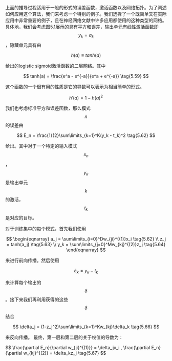 上面的推导过程适用于一般的形式的误差函数，激活函数以及网络拓扑。为了阐述如何应用这个算法，我们来考虑一个特别的例子。我们选择了一个既简单又在实际应用中非常重要的例子，且在神经网络文献中许多应用都使用的这种类型的网络。具体地，我们会考虑图5.1展示的具有平方和误差，输出单元有线性激活函数即$$ y_k = a_k $$，隐藏单元具有由

$$
h(a) \equiv tanh(a)  \tag{5.58}
$$

给出的logistic sigmoid激活函数的二层网络。其中

$$
tanh(a) = \frac{e^a - e^{-a}}{e^a + e^{-a}} \tag{5.59}
$$

这个函数的一个很有用的性质是它的导数可以表示为相当简单的形式。

$$
h'(a) = 1 - h(a)^2 \tag{5.60}
$$

我们也考虑标准平方和误差函数，那么模式$$ n $$的误差由

$$
E_n = \frac{1}{2}\sum\limits_{k=1}^K(y_k - t_k)^2 \tag{5.62}
$$

给出。其中对于一个特定的输入模式$$ x_n $$，$$ y_k $$是输出单元$$ k $$的激活，$$ t_k $$是对应的目标。    

对于训练集中的每个模式，首先我们使用

$$
\begin{eqnarray}
a_j = \sum\limits_{i=0}^Dw_{ji}^{(1)}x_i \tag{5.62} \\
z_j = tanh(a_j) \tag{5.63} \\
y_k = \sum\limits_{j=0}^Mw_{kj}^{(2)}z_j \tag{5.64} 
\end{eqnarray}
$$

来进行前向传播。然后使用

$$
\delta_k = y_k - t_k \tag{5.65}
$$

来计算每个输出的$$ \delta $$。接下来我们再利用获得的这些$$ \delta $$结合

$$
\delta_j = (1-z_j^2)\sum\limits_{k=1}^Kw_{kj}\delta_k \tag{5.66}
$$

来反向传播。
最终，第一层和第二层的关于权值的导数为：

$$
\frac{\partial E_n}{\partial w_{ji}^{(1)}} = \delta_jx_i , \frac{\partial E_n}{\partial w_{kj}^{(2)} = \delta_kz_j \tag{5.67}
$$



